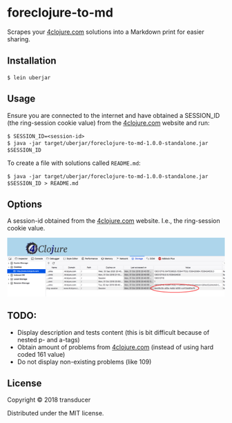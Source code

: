 # foreclojure-to-md

Scrapes your [4clojure.com](http://www.4clojure.com) solutions into a Markdown print for easier sharing.

## Installation

    $ lein uberjar

## Usage

Ensure you are connected to the internet and have obtained a SESSION_ID (the ring-session cookie value) from the [4clojure.com](http://www.4clojure.com) website and run:

    $ SESSION_ID=<session-id>
    $ java -jar target/uberjar/foreclojure-to-md-1.0.0-standalone.jar $SESSION_ID

To create a file with solutions called `README.md`:

    $ java -jar target/uberjar/foreclojure-to-md-1.0.0-standalone.jar $SESSION_ID > README.md

## Options

<session-id> A session-id obtained from the [4clojure.com](http://www.4clojure.com) website. I.e., the ring-session cookie value.

![Ring session ID](https://raw.githubusercontent.com/transducer/4clojure-to-md/master/resources/ring-session-id.png)

## TODO:

- Display description and tests content (this is bit difficult because of nested p- and a-tags)
- Obtain amount of problems from [4clojure.com](http://www.4clojure.com) (instead of using hard coded 161 value)
- Do not display non-existing problems (like 109)

## License

Copyright © 2018 transducer

Distributed under the MIT license.
